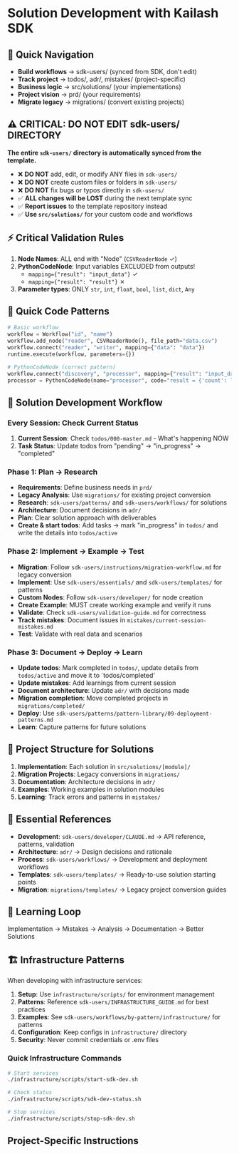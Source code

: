 # Solution Development with Kailash SDK

## 🎯 Quick Navigation
- **Build workflows** → sdk-users/ (synced from SDK, don't edit)
- **Track project** → todos/, adr/, mistakes/ (project-specific)
- **Business logic** → src/solutions/ (your implementations)
- **Project vision** → prd/ (your requirements)
- **Migrate legacy** → migrations/ (convert existing projects)

## ⚠️ CRITICAL: DO NOT EDIT sdk-users/ DIRECTORY
**The entire `sdk-users/` directory is automatically synced from the template.**
- ❌ **DO NOT** add, edit, or modify ANY files in `sdk-users/`
- ❌ **DO NOT** create custom files or folders in `sdk-users/`
- ❌ **DO NOT** fix bugs or typos directly in `sdk-users/`
- ✅ **ALL changes will be LOST** during the next template sync
- ✅ **Report issues** to the template repository instead
- ✅ **Use `src/solutions/`** for your custom code and workflows

## ⚡ Critical Validation Rules
1. **Node Names**: ALL end with "Node" (`CSVReaderNode` ✓)
2. **PythonCodeNode**: Input variables EXCLUDED from outputs!
   - `mapping={"result": "input_data"}` ✓
   - `mapping={"result": "result"}` ✗
3. **Parameter types**: ONLY `str`, `int`, `float`, `bool`, `list`, `dict`, `Any`

## 🚀 Quick Code Patterns
```python
# Basic workflow
workflow = Workflow("id", "name")
workflow.add_node("reader", CSVReaderNode(), file_path="data.csv")
workflow.connect("reader", "writer", mapping={"data": "data"})
runtime.execute(workflow, parameters={})

# PythonCodeNode (correct pattern)
workflow.connect("discovery", "processor", mapping={"result": "input_data"})
processor = PythonCodeNode(name="processor", code="result = {'count': len(input_data)}")
```

## 🎯 Solution Development Workflow

### **Every Session: Check Current Status**
1. **Current Session**: Check `todos/000-master.md` - What's happening NOW
2. **Task Status**: Update todos from "pending" → "in_progress" → "completed"

### **Phase 1: Plan → Research**
- **Requirements**: Define business needs in `prd/`
- **Legacy Analysis**: Use `migrations/` for existing project conversion
- **Research**: `sdk-users/patterns/` and `sdk-users/workflows/` for solutions
- **Architecture**: Document decisions in `adr/`
- **Plan**: Clear solution approach with deliverables
- **Create & start todos**: Add tasks → mark "in_progress" in `todos/` and write the details into `todos/active`

### **Phase 2: Implement → Example → Test**
- **Migration**: Follow `sdk-users/instructions/migration-workflow.md` for legacy conversion
- **Implement**: Use `sdk-users/essentials/` and `sdk-users/templates/` for patterns
- **Custom Nodes**: Follow `sdk-users/developer/` for node creation
- **Create Example**: MUST create working example and verify it runs
- **Validate**: Check `sdk-users/validation-guide.md` for correctness
- **Track mistakes**: Document issues in `mistakes/current-session-mistakes.md`
- **Test**: Validate with real data and scenarios

### **Phase 3: Document → Deploy → Learn**
- **Update todos**: Mark completed in `todos/`, update details from `todos/active` and move it to `todos/completed'
- **Update mistakes**: Add learnings from current session
- **Document architecture**: Update `adr/` with decisions made
- **Migration completion**: Move completed projects in `migrations/completed/`
- **Deploy**: Use `sdk-users/patterns/pattern-library/09-deployment-patterns.md`
- **Learn**: Capture patterns for future solutions

## 📁 Project Structure for Solutions
1. **Implementation**: Each solution in `src/solutions/[module]/`
2. **Migration Projects**: Legacy conversions in `migrations/`
3. **Documentation**: Architecture decisions in `adr/`
4. **Examples**: Working examples in solution modules
5. **Learning**: Track errors and patterns in `mistakes/`

## 🔗 Essential References
- **Development**: `sdk-users/developer/CLAUDE.md` → API reference, patterns, validation
- **Architecture**: `adr/` → Design decisions and rationale
- **Process**: `sdk-users/workflows/` → Development and deployment workflows
- **Templates**: `sdk-users/templates/` → Ready-to-use solution starting points
- **Migration**: `migrations/templates/` → Legacy project conversion guides

## 🔄 Learning Loop
Implementation → Mistakes → Analysis → Documentation → Better Solutions

## 🏗️ Infrastructure Patterns

When developing with infrastructure services:
1. **Setup**: Use `infrastructure/scripts/` for environment management
2. **Patterns**: Reference `sdk-users/INFRASTRUCTURE_GUIDE.md` for best practices
3. **Examples**: See `sdk-users/workflows/by-pattern/infrastructure/` for patterns
4. **Configuration**: Keep configs in `infrastructure/` directory
5. **Security**: Never commit credentials or .env files

### Quick Infrastructure Commands
```bash
# Start services
./infrastructure/scripts/start-sdk-dev.sh

# Check status
./infrastructure/scripts/sdk-dev-status.sh

# Stop services
./infrastructure/scripts/stop-sdk-dev.sh
```

## Project-Specific Instructions

<!-- Add your project-specific Claude Code instructions here -->
<!-- IMPORTANT: Template updates replace this entire file. When merging template updates, -->
<!-- manually merge your project-specific instructions from this section into the new CLAUDE.md -->
